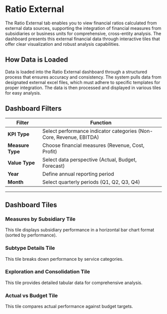 # **Ratio External**

The Ratio External tab enables you to view financial ratios calculated from external data sources, supporting the integration of financial measures from subsidiaries or business units for comprehensive, cross-entity analysis. The dashboard presents this external financial data through interactive tiles that offer clear visualization and robust analysis capabilities.

## **How Data is Loaded**

Data is loaded into the Ratio External dashboard through a structured process that ensures accuracy and consistency. The system pulls data from designated external excel files, which must adhere to specific templates for proper integration. The data is then processed and displayed in various tiles for easy analysis.

## **Dashboard Filters**

| **Filter** | **Function** |
|-------------|--------------|
| **KPI Type** | Select performance indicator categories (Non-Core, Revenue, EBITDA) |
| **Measure Type** | Choose financial measures (Revenue, Cost, Profit) |
| **Value Type** | Select data perspective (Actual, Budget, Forecast) |
| **Year** | Define annual reporting period |
| **Month** | Select quarterly periods (Q1, Q2, Q3, Q4) |

---

## **Dashboard Tiles**

### **Measures by Subsidiary Tile**

This tile displays subsidiary performance in a horizontal bar chart format (sorted by performance).

### **Subtype Details Tile**

This tile breaks down performance by service categories.

### **Exploration and Consolidation Tile**

This tile provides detailed tabular data for comprehensive analysis.

### **Actual vs Budget Tile**

This tile compares actual performance against budget targets.